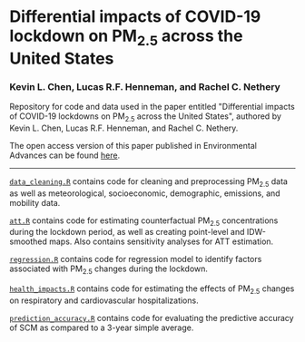 # Differential impacts of COVID-19 lockdown on PM<sub>2.5</sub> across the United States
### Kevin L. Chen, Lucas R.F. Henneman, and Rachel C. Nethery

Repository for code and data used in the paper entitled "Differential impacts of COVID-19 lockdowns on PM<sub>2.5</sub> across the United States", authored by Kevin L. Chen, Lucas R.F. Henneman, and Rachel C. Nethery.

The open access version of this paper published in Environmental Advances can be found [here](https://www.sciencedirect.com/science/article/pii/S2666765721000934).

***
[`data_cleaning.R`](https://github.com/kevinleec/lockdown_impacts_PM2.5/blob/main/data_cleaning.R) contains code for cleaning and preprocessing PM<sub>2.5</sub> data as well as meteorological, socioeconomic, demographic, emissions, and mobility data.

[`att.R`](https://github.com/kevinleec/lockdown_impacts_PM2.5/blob/main/att.R) contains code for estimating counterfactual PM<sub>2.5</sub> concentrations during the lockdown period, as well as creating point-level and IDW-smoothed maps. Also contains sensitivity analyses for ATT estimation.

[`regression.R`](https://github.com/kevinleec/lockdown_impacts_PM2.5/blob/main/regression.R) contains code for regression model to identify factors associated with PM<sub>2.5</sub> changes during the lockdown.

[`health_impacts.R`](https://github.com/kevinleec/lockdown_impacts_PM2.5/blob/main/health_impacts.R) contains code for estimating the effects of PM<sub>2.5</sub> changes on respiratory and cardiovascular hospitalizations.

[`prediction_accuracy.R`](https://github.com/kevinleec/lockdown_impacts_PM2.5/blob/main/prediction_accuracy.R) contains code for evaluating the predictive accuracy of SCM as compared to a 3-year simple average.
